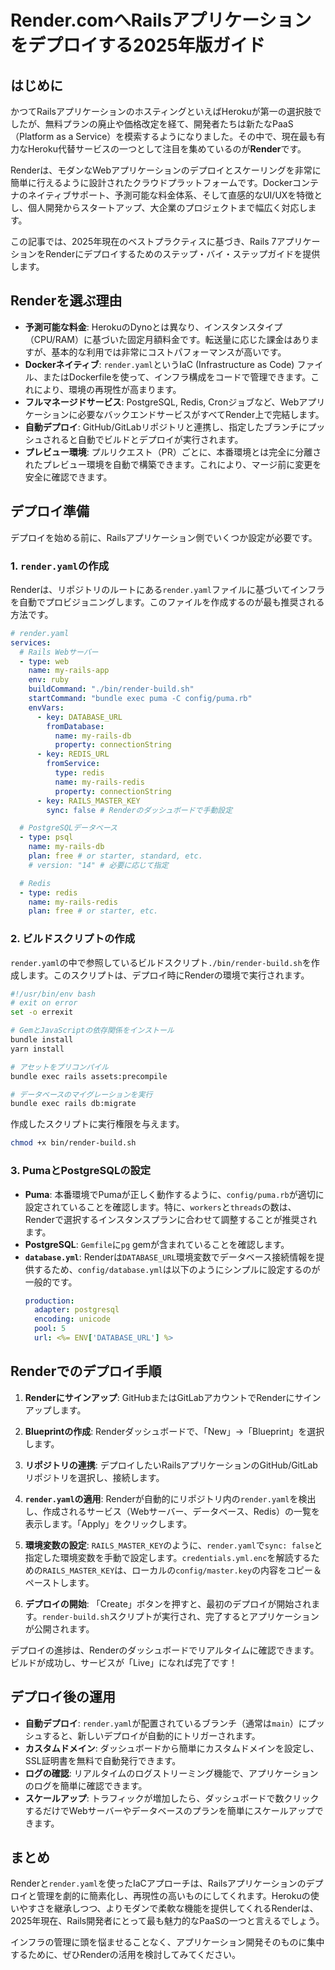 # Render.comへRailsアプリケーションをデプロイする2025年版ガイド

## はじめに

かつてRailsアプリケーションのホスティングといえばHerokuが第一の選択肢でしたが、無料プランの廃止や価格改定を経て、開発者たちは新たなPaaS（Platform as a Service）を模索するようになりました。その中で、現在最も有力なHeroku代替サービスの一つとして注目を集めているのが**Render**です。

Renderは、モダンなWebアプリケーションのデプロイとスケーリングを非常に簡単に行えるように設計されたクラウドプラットフォームです。Dockerコンテナのネイティブサポート、予測可能な料金体系、そして直感的なUI/UXを特徴とし、個人開発からスタートアップ、大企業のプロジェクトまで幅広く対応します。

この記事では、2025年現在のベストプラクティスに基づき、Rails 7アプリケーションをRenderにデプロイするためのステップ・バイ・ステップガイドを提供します。

## Renderを選ぶ理由

*   **予測可能な料金**: HerokuのDynoとは異なり、インスタンスタイプ（CPU/RAM）に基づいた固定月額料金です。転送量に応じた課金はありますが、基本的な利用では非常にコストパフォーマンスが高いです。
*   **Dockerネイティブ**: `render.yaml`というIaC (Infrastructure as Code) ファイル、またはDockerfileを使って、インフラ構成をコードで管理できます。これにより、環境の再現性が高まります。
*   **フルマネージドサービス**: PostgreSQL, Redis, Cronジョブなど、Webアプリケーションに必要なバックエンドサービスがすべてRender上で完結します。
*   **自動デプロイ**: GitHub/GitLabリポジトリと連携し、指定したブランチにプッシュされると自動でビルドとデプロイが実行されます。
*   **プレビュー環境**: プルリクエスト（PR）ごとに、本番環境とは完全に分離されたプレビュー環境を自動で構築できます。これにより、マージ前に変更を安全に確認できます。

## デプロイ準備

デプロイを始める前に、Railsアプリケーション側でいくつか設定が必要です。

### 1. `render.yaml`の作成

Renderは、リポジトリのルートにある`render.yaml`ファイルに基づいてインフラを自動でプロビジョニングします。このファイルを作成するのが最も推奨される方法です。

```yaml
# render.yaml
services:
  # Rails Webサーバー
  - type: web
    name: my-rails-app
    env: ruby
    buildCommand: "./bin/render-build.sh"
    startCommand: "bundle exec puma -C config/puma.rb"
    envVars:
      - key: DATABASE_URL
        fromDatabase:
          name: my-rails-db
          property: connectionString
      - key: REDIS_URL
        fromService:
          type: redis
          name: my-rails-redis
          property: connectionString
      - key: RAILS_MASTER_KEY
        sync: false # Renderのダッシュボードで手動設定

  # PostgreSQLデータベース
  - type: psql
    name: my-rails-db
    plan: free # or starter, standard, etc.
    # version: "14" # 必要に応じて指定

  # Redis
  - type: redis
    name: my-rails-redis
    plan: free # or starter, etc.
```

### 2. ビルドスクリプトの作成

`render.yaml`の中で参照しているビルドスクリプト`./bin/render-build.sh`を作成します。このスクリプトは、デプロイ時にRenderの環境で実行されます。

```bash
#!/usr/bin/env bash
# exit on error
set -o errexit

# GemとJavaScriptの依存関係をインストール
bundle install
yarn install

# アセットをプリコンパイル
bundle exec rails assets:precompile

# データベースのマイグレーションを実行
bundle exec rails db:migrate
```

作成したスクリプトに実行権限を与えます。

```bash
chmod +x bin/render-build.sh
```

### 3. PumaとPostgreSQLの設定

*   **Puma**: 本番環境でPumaが正しく動作するように、`config/puma.rb`が適切に設定されていることを確認します。特に、`workers`と`threads`の数は、Renderで選択するインスタンスプランに合わせて調整することが推奨されます。
*   **PostgreSQL**: `Gemfile`に`pg` gemが含まれていることを確認します。
*   **`database.yml`**: Renderは`DATABASE_URL`環境変数でデータベース接続情報を提供するため、`config/database.yml`は以下のようにシンプルに設定するのが一般的です。
    ```yaml
    production:
      adapter: postgresql
      encoding: unicode
      pool: 5
      url: <%= ENV['DATABASE_URL'] %>
    ```

## Renderでのデプロイ手順

1.  **Renderにサインアップ**: GitHubまたはGitLabアカウントでRenderにサインアップします。

2.  **Blueprintの作成**: Renderダッシュボードで、「New」→「Blueprint」を選択します。

3.  **リポジトリの連携**: デプロイしたいRailsアプリケーションのGitHub/GitLabリポジトリを選択し、接続します。

4.  **`render.yaml`の適用**: Renderが自動的にリポジトリ内の`render.yaml`を検出し、作成されるサービス（Webサーバー、データベース、Redis）の一覧を表示します。「Apply」をクリックします。

5.  **環境変数の設定**: `RAILS_MASTER_KEY`のように、`render.yaml`で`sync: false`と指定した環境変数を手動で設定します。`credentials.yml.enc`を解読するための`RAILS_MASTER_KEY`は、ローカルの`config/master.key`の内容をコピー＆ペーストします。

6.  **デプロイの開始**: 「Create」ボタンを押すと、最初のデプロイが開始されます。`render-build.sh`スクリプトが実行され、完了するとアプリケーションが公開されます。

デプロイの進捗は、Renderのダッシュボードでリアルタイムに確認できます。ビルドが成功し、サービスが「Live」になれば完了です！

## デプロイ後の運用

*   **自動デプロイ**: `render.yaml`が配置されているブランチ（通常は`main`）にプッシュすると、新しいデプロイが自動的にトリガーされます。
*   **カスタムドメイン**: ダッシュボードから簡単にカスタムドメインを設定し、SSL証明書を無料で自動発行できます。
*   **ログの確認**: リアルタイムのログストリーミング機能で、アプリケーションのログを簡単に確認できます。
*   **スケールアップ**: トラフィックが増加したら、ダッシュボードで数クリックするだけでWebサーバーやデータベースのプランを簡単にスケールアップできます。

## まとめ

Renderと`render.yaml`を使ったIaCアプローチは、Railsアプリケーションのデプロイと管理を劇的に簡素化し、再現性の高いものにしてくれます。Herokuの使いやすさを継承しつつ、よりモダンで柔軟な機能を提供してくれるRenderは、2025年現在、Rails開発者にとって最も魅力的なPaaSの一つと言えるでしょう。

インフラの管理に頭を悩ませることなく、アプリケーション開発そのものに集中するために、ぜひRenderの活用を検討してみてください。
